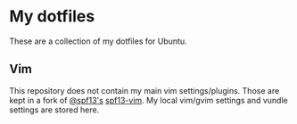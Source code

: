 # My dotfiles

These are a collection of my dotfiles for Ubuntu.  

## Vim

This repository does not contain my main vim settings/plugins.  Those are kept in a fork of [@spf13's](https://github.com/spf13) [spf13-vim](https://github.com/GEverding/spf13-vim). My local vim/gvim settings and vundle settings are stored here.